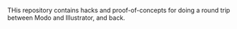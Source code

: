 THis repository contains hacks and proof-of-concepts for doing a round trip between Modo and Illustrator, and back.
